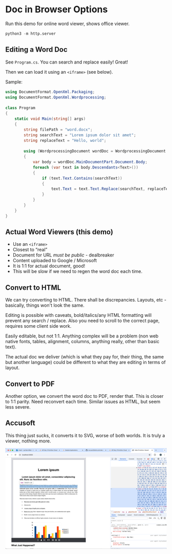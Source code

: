 # Doc in Browser Options

Run this demo for online word viewer, shows office viewer.

```py
python3 -m http.server
```

## Editing a Word Doc

See `Program.cs`. You can search and replace easily! Great!

Then we can load it using an `<iframe>` (see below).

Sample:

```cs
using DocumentFormat.OpenXml.Packaging;
using DocumentFormat.OpenXml.Wordprocessing;

class Program
{
    static void Main(string[] args)
    {
        string filePath = "word.docx";
        string searchText = "Lorem ipsum dolor sit amet";
        string replaceText = "Hello, world";

        using (WordprocessingDocument wordDoc = WordprocessingDocument.Open(filePath, true))
        {
            var body = wordDoc.MainDocumentPart.Document.Body;
            foreach (var text in body.Descendants<Text>())
            {
                if (text.Text.Contains(searchText))
                {
                    text.Text = text.Text.Replace(searchText, replaceText);
                }
            }
        }
    }
}
```

## Actual Word Viewers (this demo)

- Use an `<iframe>`
- Closest to “real”
- Document for URL *must be public* - dealbreaker
- Content uploaded to Google / Microsoft
- It is 1:1 for actual document, good!
- This will be slow if we need to regen the word doc each time.

## Convert to HTML

We can try converting to HTML. There shall be discrepancies. Layouts, etc - basically, things won't look the same.

Editing is possible with caveats, bold/italics/any HTML formatting will prevent any search / replace. Also you need to scroll to the correct page, requires some client side work.

Easily editable, but not 1:1. Anything complex will be a problem (non web native fonts, tables, alignment, columns, anything really, other than basic text). 

The actual doc we deliver (which is what they pay for, their thing, the same but another language) could be different to what they are editing in terms of layout.

## Convert to PDF

Another option, we convert the word doc to PDF, render that. This is closer to 1:1 parity. Need reconvert each time. Similar issues as HTML, but seem less severe.

## Accusoft

This thing just sucks, it converts it to SVG, worse of both worlds. It is truly a viewer, nothing more.

![](./accosoft.png)
